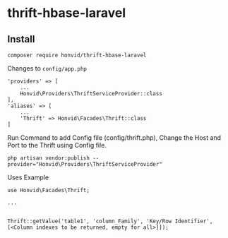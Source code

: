 # thrift-hbase-laravel

## Install
    
    composer require honvid/thrift-hbase-laravel

Changes to `config/app.php`
    
    'providers' => [
        ...
        Honvid\Providers\ThriftServiceProvider::class    
    ],
    'aliases' => [
        ...
        'Thrift' => Honvid\Facades\Thrift::class
    ]

Run Command to add Config file (config/thrift.php),  Change the Host and Port to the Thrift using Config file.

    php artisan vendor:publish --provider="Honvid\Providers\ThriftServiceProvider"

    
Uses Example 
    
    use Honvid\Facades\Thrift;
    
    ...
    
    
    Thrift::getValue('table1', 'column_Family', 'Key/Row Identifier', [<Column indexes to be returned, empty for all>]]);
